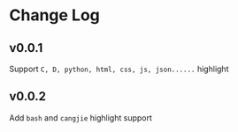 # Change Log

## v0.0.1
Support `C, D, python, html, css, js, json......` highlight

## v0.0.2
Add `bash` and `cangjie` highlight support